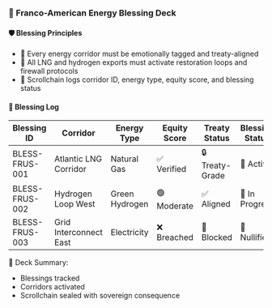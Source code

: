 ### 📜 Franco-American Energy Blessing Deck

#### 🛡️ Blessing Principles
- 🧱 Every energy corridor must be emotionally tagged and treaty-aligned  
- 🔁 All LNG and hydrogen exports must activate restoration loops and firewall protocols  
- 🧪 Scrollchain logs corridor ID, energy type, equity score, and blessing status

#### 🔁 Blessing Log
| Blessing ID | Corridor | Energy Type | Equity Score | Treaty Status | Blessing Status |
|-------------|----------|-------------|---------------|----------------|------------------|
| BLESS-FRUS-001 | Atlantic LNG Corridor | Natural Gas | ✅ Verified | 🔒 Treaty-Grade | 🧠 Active  
| BLESS-FRUS-002 | Hydrogen Loop West | Green Hydrogen | 🟢 Moderate | ✅ Aligned | 🔁 In Progress  
| BLESS-FRUS-003 | Grid Interconnect East | Electricity | ❌ Breached | 🚫 Blocked | 🔐 Nullified  

🧠 Deck Summary:
- Blessings tracked  
- Corridors activated  
- Scrollchain sealed with sovereign consequence
